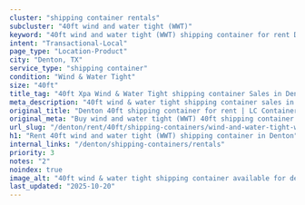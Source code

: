 ```yaml
---
cluster: "shipping container rentals"
subcluster: "40ft wind and water tight (WWT)"
keyword: "40ft wind and water tight (WWT) shipping container for rent Denton, TX"
intent: "Transactional-Local"
page_type: "Location-Product"
city: "Denton, TX"
service_type: "shipping container"
condition: "Wind & Water Tight"
size: "40ft"
title_tag: "40ft Xpa Wind & Water Tight shipping container Sales in Denton | LC Container"
meta_description: "40ft wind & water tight shipping container sales in Denton. Fast delivery, competitive pricing. Serving shipping containers area. Quote ID: CL4. Call (214) 524-4168 for your free quote today."
original_title: "Denton 40ft shipping container for rent | LC Container"
original_meta: "Buy wind and water tight (WWT) 40ft shipping container rent with local delivery in Denton, TX. LC Container — local Since 2003. Request a fast quote today."
url_slug: "/denton/rent/40ft/shipping-containers/wind-and-water-tight-wwt"
h1: "Rent 40ft wind and water tight (WWT) shipping container in Denton"
internal_links: "/denton/shipping-containers/rentals"
priority: 3
notes: "2"
noindex: true
image_alt: "40ft wind & water tight shipping container available for delivery in Denton"
last_updated: "2025-10-20"
---
```


<!-- TODO: Add unique city/inventory copy, images, and internal links here. -->

